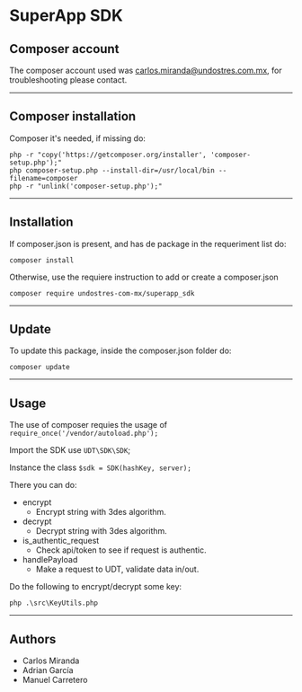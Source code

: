 # SuperApp SDK

## Composer account

The composer account used was carlos.miranda@undostres.com.mx, for troubleshooting please contact.

---

## Composer installation

Composer it's needed, if missing do:

```
php -r "copy('https://getcomposer.org/installer', 'composer-setup.php');"
php composer-setup.php --install-dir=/usr/local/bin --filename=composer
php -r "unlink('composer-setup.php');"
```

---

## Installation

If composer.json is present, and has de package in the requeriment list do:

```
composer install
``` 

Otherwise, use the requiere instruction to add or create a composer.json

```
composer require undostres-com-mx/superapp_sdk
```

---

## Update

To update this package, inside the composer.json folder do:

```
composer update
``` 

---

## Usage

The use of composer requies the usage of `require_once('/vendor/autoload.php');`

Import the SDK use `UDT\SDK\SDK`;

Instance the class `$sdk = SDK(hashKey, server);`

There you can do:

- encrypt
    - Encrypt string with 3des algorithm.
- decrypt
    - Decrypt string with 3des algorithm.
- is_authentic_request
    - Check api/token to see if request is authentic.
- handlePayload
    - Make a request to UDT, validate data in/out.

Do the following to encrypt/decrypt some key:

```
php .\src\KeyUtils.php
``` 

---

## Authors

- Carlos Miranda
- Adrian García
- Manuel Carretero
